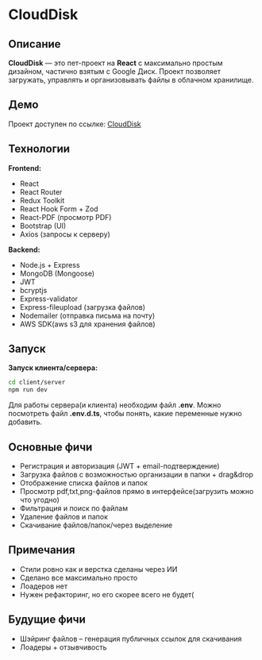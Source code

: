 # CloudDisk

## Описание

**CloudDisk** — это пет-проект на **React** с максимально простым дизайном, частично взятым с Google Диск. Проект
позволяет загружать, управлять и организовывать файлы в облачном хранилище.

## Демо

Проект доступен по ссылке: [CloudDisk](https://cloud-disk-pet.vercel.app/)

## Технологии

**Frontend:**

- React
- React Router
- Redux Toolkit
- React Hook Form + Zod
- React-PDF (просмотр PDF)
- Bootstrap (UI)
- Axios (запросы к серверу)

**Backend:**

- Node.js + Express
- MongoDB (Mongoose)
- JWT
- bcryptjs
- Express-validator
- Express-fileupload (загрузка файлов)
- Nodemailer (отправка письма на почту)
- AWS SDK(aws s3 для хранения файлов)

## Запуск

**Запуск клиента/сервера:**

   ```bash
   cd client/server
   npm run dev
   ```

Для работы сервера(и клиента) необходим файл **.env**. Можно посмотреть файл **.env.d.ts**, чтобы понять, какие
переменные нужно добавить.

## Основные фичи

- Регистрация и авторизация (JWT + email-подтверждение)
- Загрузка файлов с возможностью организации в папки + drag&drop
- Отображение списка файлов и папок
- Просмотр pdf,txt,png-файлов прямо в интерфейсе(загрузить можно что угодно)
- Фильтрация и поиск по файлам
- Удаление файлов и папок
- Скачивание файлов/папок/через выделение

## Примечания

- Стили ровно как и верстка сделаны через ИИ
- Сделано все максимально просто
- Лоадеров нет
- Нужен рефакторинг, но его скорее всего не будет(

## Будущие фичи

- Шэйринг файлов – генерация публичных ссылок для скачивания
- Лоадеры + отзывчивость


